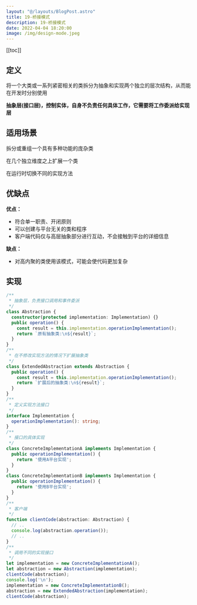 ```yaml
---
layout: "@/layouts/BlogPost.astro"
title: 19-桥接模式
description: 19-桥接模式
date: 2022-04-04 18:20:00
image: /img/design-mode.jpeg
---
```


[[toc]]

## 定义

将一个大类或一系列紧密相关的类拆分为抽象和实现两个独立的层次结构，从而能在开发时分别使用

**抽象层(接口层)，控制实体，自身不负责任何具体工作，它需要将工作委派给实现层**

## 适用场景

拆分或重组一个具有多种功能的庞杂类

在几个独立维度之上扩展一个类

在运行时切换不同的实现方法

## 优缺点

**优点：**
- 符合单一职责、开闭原则
- 可以创建与平台无关的类和程序
- 客户端代码仅与高层抽象部分进行互动，不会接触到平台的详细信息

**缺点：**
- 对高内聚的类使用该模式，可能会使代码更加复杂

## 实现

```ts
/**
 * 抽象层，负责接口调用和事件委派
 */
class Abstraction {
  constructor(protected implementation: Implementation) {}
  public operation() {
    const result = this.implementation.operationImplementation();
    return `原有抽象类:\n${result}`;
  }
}
/**
 * 在不修改实现方法的情况下扩展抽象类
 */
class ExtendedAbstraction extends Abstraction {
  public operation() {
    const result = this.implementation.operationImplementation();
    return `扩展后的抽象类:\n${result}`;
  }
}
/**
 * 定义实现方法接口
 */
interface Implementation {
  operationImplementation(): string;
}
/**
 * 接口的具体实现
 */
class ConcreteImplementationA implements Implementation {
  public operationImplementation() {
    return '使用A平台实现';
  }
}
class ConcreteImplementationB implements Implementation {
  public operationImplementation() {
    return '使用B平台实现';
  }
}
/**
 * 客户端
 */
function clientCode(abstraction: Abstraction) {
  // ..
  console.log(abstraction.operation());
  // ..
}
/**
 * 调用不同的实现接口
 */
let implementation = new ConcreteImplementationA();
let abstraction = new Abstraction(implementation);
clientCode(abstraction);
console.log('\n');
implementation = new ConcreteImplementationB();
abstraction = new ExtendedAbstraction(implementation);
clientCode(abstraction);
```